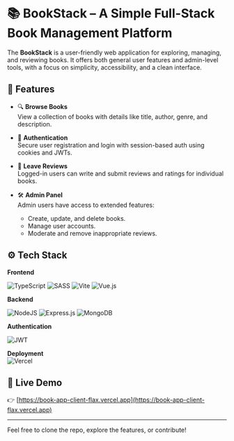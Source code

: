 # 📚 BookStack – A Simple Full-Stack Book Management Platform

The **BookStack** is a user-friendly web application for exploring, managing, and reviewing books. It offers both general user features and admin-level tools, with a focus on simplicity, accessibility, and a clean interface.

## 🌟 Features

- 🔍 **Browse Books**  
  View a collection of books with details like title, author, genre, and description.

- 🔐 **Authentication**  
  Secure user registration and login with session-based auth using cookies and JWTs.

- 📝 **Leave Reviews**  
  Logged-in users can write and submit reviews and ratings for individual books.

- 🛠️ **Admin Panel**  
  Admin users have access to extended features:
  - Create, update, and delete books.
  - Manage user accounts.
  - Moderate and remove inappropriate reviews.

## ⚙️ Tech Stack

**Frontend**

![TypeScript](https://img.shields.io/badge/typescript-%23007ACC.svg?style=for-the-badge&logo=typescript&logoColor=white)
![SASS](https://img.shields.io/badge/SASS-hotpink.svg?style=for-the-badge&logo=SASS&logoColor=white)
![Vite](https://img.shields.io/badge/vite-%23646CFF.svg?style=for-the-badge&logo=vite&logoColor=white)
![Vue.js](https://img.shields.io/badge/vuejs-%2335495e.svg?style=for-the-badge&logo=vuedotjs&logoColor=%234FC08D) 

**Backend** 

![NodeJS](https://img.shields.io/badge/node.js-6DA55F?style=for-the-badge&logo=node.js&logoColor=white)
![Express.js](https://img.shields.io/badge/express.js-%23404d59.svg?style=for-the-badge&logo=express&logoColor=%2361DAFB)
![MongoDB](https://img.shields.io/badge/MongoDB-%234ea94b.svg?style=for-the-badge&logo=mongodb&logoColor=white)

**Authentication** 

![JWT](https://img.shields.io/badge/JWT-black?style=for-the-badge&logo=JSON%20web%20tokens)

**Deployment**  
![Vercel](https://img.shields.io/badge/vercel-%23000000.svg?style=for-the-badge&logo=vercel&logoColor=white)

## 🚀 Live Demo

👉 [https://book-app-client-flax.vercel.app](https://book-app-client-flax.vercel.app)

---

Feel free to clone the repo, explore the features, or contribute!
